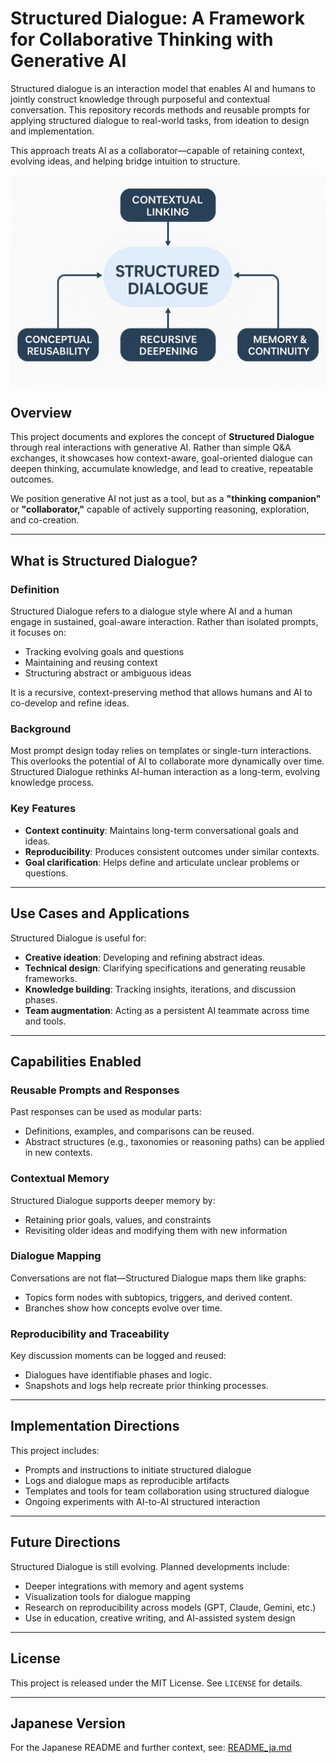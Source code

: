 # Structured Dialogue: A Framework for Collaborative Thinking with Generative AI

Structured dialogue is an interaction model that enables AI and humans to jointly construct knowledge through purposeful and contextual conversation. This repository records methods and reusable prompts for applying structured dialogue to real-world tasks, from ideation to design and implementation.

This approach treats AI as a collaborator—capable of retaining context, evolving ideas, and helping bridge intuition to structure.

![Structured Dialogue Overview](./images/concept-diagram.png)


## Overview

This project documents and explores the concept of **Structured Dialogue** through real interactions with generative AI. Rather than simple Q\&A exchanges, it showcases how context-aware, goal-oriented dialogue can deepen thinking, accumulate knowledge, and lead to creative, repeatable outcomes.

We position generative AI not just as a tool, but as a **"thinking companion"** or **"collaborator,"** capable of actively supporting reasoning, exploration, and co-creation.

---

## What is Structured Dialogue?

### Definition

Structured Dialogue refers to a dialogue style where AI and a human engage in sustained, goal-aware interaction. Rather than isolated prompts, it focuses on:

* Tracking evolving goals and questions
* Maintaining and reusing context
* Structuring abstract or ambiguous ideas

It is a recursive, context-preserving method that allows humans and AI to co-develop and refine ideas.

### Background

Most prompt design today relies on templates or single-turn interactions. This overlooks the potential of AI to collaborate more dynamically over time. Structured Dialogue rethinks AI-human interaction as a long-term, evolving knowledge process.

### Key Features

* **Context continuity**: Maintains long-term conversational goals and ideas.
* **Reproducibility**: Produces consistent outcomes under similar contexts.
* **Goal clarification**: Helps define and articulate unclear problems or questions.

---

## Use Cases and Applications

Structured Dialogue is useful for:

* **Creative ideation**: Developing and refining abstract ideas.
* **Technical design**: Clarifying specifications and generating reusable frameworks.
* **Knowledge building**: Tracking insights, iterations, and discussion phases.
* **Team augmentation**: Acting as a persistent AI teammate across time and tools.

---

## Capabilities Enabled

### Reusable Prompts and Responses

Past responses can be used as modular parts:

* Definitions, examples, and comparisons can be reused.
* Abstract structures (e.g., taxonomies or reasoning paths) can be applied in new contexts.

### Contextual Memory

Structured Dialogue supports deeper memory by:

* Retaining prior goals, values, and constraints
* Revisiting older ideas and modifying them with new information

### Dialogue Mapping

Conversations are not flat—Structured Dialogue maps them like graphs:

* Topics form nodes with subtopics, triggers, and derived content.
* Branches show how concepts evolve over time.

### Reproducibility and Traceability

Key discussion moments can be logged and reused:

* Dialogues have identifiable phases and logic.
* Snapshots and logs help recreate prior thinking processes.

---

## Implementation Directions

This project includes:

* Prompts and instructions to initiate structured dialogue
* Logs and dialogue maps as reproducible artifacts
* Templates and tools for team collaboration using structured dialogue
* Ongoing experiments with AI-to-AI structured interaction

---

## Future Directions

Structured Dialogue is still evolving. Planned developments include:

* Deeper integrations with memory and agent systems
* Visualization tools for dialogue mapping
* Research on reproducibility across models (GPT, Claude, Gemini, etc.)
* Use in education, creative writing, and AI-assisted system design

---

## License

This project is released under the MIT License. See `LICENSE` for details.

---

## Japanese Version

For the Japanese README and further context, see: [README\_ja.md](./README_ja.md)
